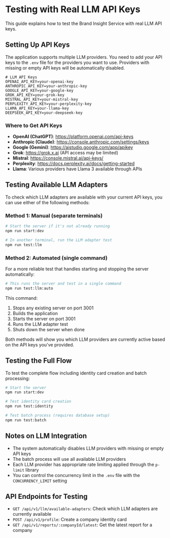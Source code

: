 # Testing with Real LLM API Keys

This guide explains how to test the Brand Insight Service with real LLM API keys.

## Setting Up API Keys

The application supports multiple LLM providers. You need to add your API keys to the `.env` file for the providers you want to use. Providers with missing or empty API keys will be automatically disabled.

```
# LLM API Keys
OPENAI_API_KEY=your-openai-key
ANTHROPIC_API_KEY=your-anthropic-key
GOOGLE_API_KEY=your-google-key
GROK_API_KEY=your-grok-key
MISTRAL_API_KEY=your-mistral-key
PERPLEXITY_API_KEY=your-perplexity-key
LLAMA_API_KEY=your-llama-key
DEEPSEEK_API_KEY=your-deepseek-key
```

### Where to Get API Keys

- **OpenAI (ChatGPT)**: https://platform.openai.com/api-keys
- **Anthropic (Claude)**: https://console.anthropic.com/settings/keys
- **Google (Gemini)**: https://aistudio.google.com/app/apikey
- **Grok**: https://grok.x.ai (API access may be limited)
- **Mistral**: https://console.mistral.ai/api-keys/
- **Perplexity**: https://docs.perplexity.ai/docs/getting-started
- **Llama**: Various providers have Llama 3 available through APIs

## Testing Available LLM Adapters

To check which LLM adapters are available with your current API keys, you can use either of the following methods:

### Method 1: Manual (separate terminals)

```bash
# Start the server if it's not already running
npm run start:dev

# In another terminal, run the LLM adapter test
npm run test:llm
```

### Method 2: Automated (single command)

For a more reliable test that handles starting and stopping the server automatically:

```bash
# This runs the server and test in a single command
npm run test:llm:auto
```

This command:
1. Stops any existing server on port 3001
2. Builds the application
3. Starts the server on port 3001
4. Runs the LLM adapter test
5. Shuts down the server when done

Both methods will show you which LLM providers are currently active based on the API keys you've provided.

## Testing the Full Flow

To test the complete flow including identity card creation and batch processing:

```bash
# Start the server
npm run start:dev

# Test identity card creation
npm run test:identity

# Test batch process (requires database setup)
npm run test:batch
```

## Notes on LLM Integration

- The system automatically disables LLM providers with missing or empty API keys
- The batch process will use all available LLM providers
- Each LLM provider has appropriate rate limiting applied through the `p-limit` library
- You can control the concurrency limit in the `.env` file with the `CONCURRENCY_LIMIT` setting

## API Endpoints for Testing

- `GET /api/v1/llm/available-adapters`: Check which LLM adapters are currently available
- `POST /api/v1/profile`: Create a company identity card
- `GET /api/v1/reports/:companyId/latest`: Get the latest report for a company